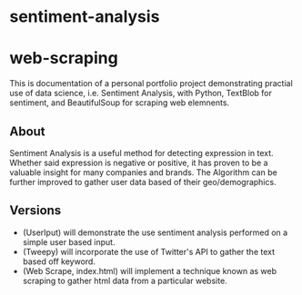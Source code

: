# sentiment-analysis
# web-scraping
This is documentation of a personal portfolio project demonstrating practial use of data science, i.e. Sentiment Analysis, with Python, TextBlob for sentiment, and BeautifulSoup for scraping web elemnents.

## About
Sentiment Analysis is a useful method for detecting expression in text. 
Whether said expression is negative or positive, it has proven to be a valuable insight for many companies and brands.
The Algorithm can be further improved to gather user data based of their geo/demographics.

## Versions
* (UserIput) will demonstrate the use sentiment analysis performed on a simple user based input. 
* (Tweepy) will incorporate the use of Twitter's API to gather the text based off keyword.
* (Web Scrape, index.html) will implement a technique known as web scraping to gather html data from a particular website. 

